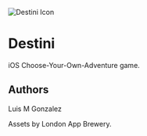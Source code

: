 ![Destini Icon](https://dl.dropboxusercontent.com/s/k9z9gq465z6npxl/Destini%20Icon-60%402x.png?dl=0)



# Destini

iOS Choose-Your-Own-Adventure game.

## Authors

Luis M Gonzalez

Assets by London App Brewery.
